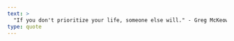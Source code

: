 ```yaml
---
text: >
  "If you don't prioritize your life, someone else will." - Greg McKeown
type: quote
---
```

